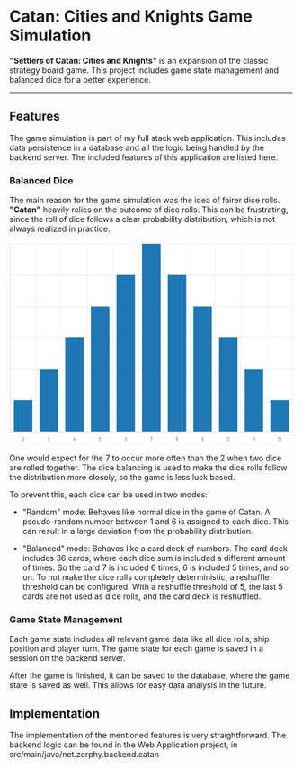 # Catan: Cities and Knights Game Simulation

**"Settlers of Catan: Cities and Knights"** is an expansion of the classic strategy board game.
This project includes game state management and balanced dice for a better experience.

---

## Features

The game simulation is part of my full stack web application. This includes data persistence in a database and all the
logic
being handled by the backend server.
The included features of this application are listed here.

### Balanced Dice

The main reason for the game simulation was the idea of fairer dice rolls.
**"Catan"** heavily relies on the outcome of dice rolls. This can be frustrating,
since the roll of dice follows a clear probability distribution, which is not always
realized in practice.

<img alt="distribution" src="../static/images/projects/catan_histogram.png" width="808" height="360"/>

One would expect for the 7 to occur more often than the 2 when two dice are rolled together.
The dice balancing is used to make the dice rolls follow the distribution more closely, so the game is less luck based.

To prevent this, each dice can be used in two modes:

- "Random" mode: Behaves like normal dice in the game of Catan. A pseudo-random number between 1 and 6
  is assigned to each dice. This can result in a large deviation from the probability distribution.

- "Balanced" mode: Behaves like a card deck of numbers. The card deck includes 36 cards, where each dice sum is included
  a different amount of times. So the card 7 is included 6 times, 6 is included 5 times, and so on.
  To not make the dice rolls completely deterministic, a reshuffle threshold can be configured. With a reshuffle
  threshold
  of 5, the last 5 cards are not used as dice rolls, and the card deck is reshuffled.

### Game State Management

Each game state includes all relevant game data like all dice rolls, ship position and player turn. The game state for
each
game is saved in a session on the backend server.

After the game is finished, it can be saved to the database, where the game state is saved as well. This allows for
easy data analysis in the future.

## Implementation

The implementation of the mentioned features is very straightforward. The backend logic
can be found in the Web Application project, in src/main/java/net.zorphy.backend.catan
